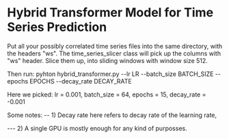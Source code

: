 # Hybrid Transformer Model for Time Series Prediction

Put all your possibly correlated time series files into the same directory, with the headers "ws". The time_series_slicer class will pick up the columns with "ws" header. Slice them up, into sliding windows with window size  512. 

Then run:
pyhton hybrid_transformer.py --lr LR --batch_size BATCH_SIZE --epochs EPOCHS --decay_rate DECAY_RATE

Here we picked: lr = 0.001, batch_size = 64, epochs = 15, decay_rate = -0.001

Some notes: 
-- 1) Decay rate here refers to decay rate of the learning rate,

--- 2) A single GPU is mostly enough for any kind of purposses.

